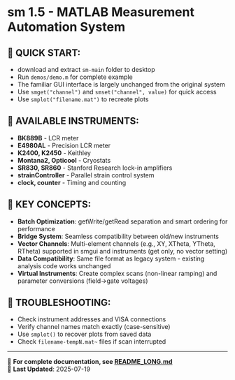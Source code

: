 # sm 1.5 - MATLAB Measurement Automation System

## 🚀 QUICK START:
- download and extract `sm-main` folder to desktop
- Run `demos/demo.m` for complete example
- The familiar GUI interface is largely unchanged from the original system
- Use `smget("channel")` and `smset("channel", value)` for quick access
- Use `smplot("filename.mat")` to recreate plots

## 🔬 AVAILABLE INSTRUMENTS:
- **BK889B** - LCR meter
- **E4980AL** - Precision LCR meter  
- **K2400, K2450** - Keithley
- **Montana2, Opticool** - Cryostats
- **SR830, SR860** - Stanford Research lock-in amplifiers
- **strainController** - Parallel strain control system
- **clock, counter** - Timing and counting

## 🔑 KEY CONCEPTS:
- **Batch Optimization**: getWrite/getRead separation and smart ordering for performance
- **Bridge System**: Seamless compatibility between old/new instruments
- **Vector Channels**: Multi-element channels (e.g., XY, XTheta, YTheta, RTheta) supported in smgui and instruments (get only, no vector setting)
- **Data Compatibility**: Same file format as legacy system - existing analysis code works unchanged
- **Virtual Instruments**: Create complex scans (non-linear ramping) and parameter conversions (field→gate voltages)

## 🔧 TROUBLESHOOTING:
- Check instrument addresses and VISA connections
- Verify channel names match exactly (case-sensitive)
- Use `smplot()` to recover plots from saved data
- Check `filename-tempN.mat~` files if scan interrupted

---

📖 **For complete documentation, see [README_LONG.md](README_LONG.md)**  
📅 **Last Updated**: 2025-07-19
